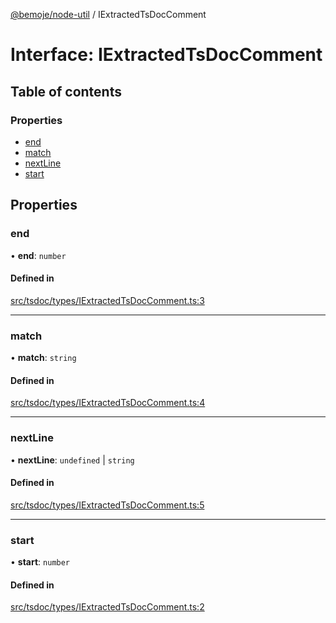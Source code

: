 [@bemoje/node-util](/docs/index.md) / IExtractedTsDocComment

# Interface: IExtractedTsDocComment

## Table of contents

### Properties

- [end](/docs/interfaces/IExtractedTsDocComment.md#end)
- [match](/docs/interfaces/IExtractedTsDocComment.md#match)
- [nextLine](/docs/interfaces/IExtractedTsDocComment.md#nextline)
- [start](/docs/interfaces/IExtractedTsDocComment.md#start)

## Properties

### end

• **end**: `number`

#### Defined in

[src/tsdoc/types/IExtractedTsDocComment.ts:3](https://github.com/bemoje/bemoje-node-util/blob/b4dce81/src/tsdoc/types/IExtractedTsDocComment.ts#L3)

___

### match

• **match**: `string`

#### Defined in

[src/tsdoc/types/IExtractedTsDocComment.ts:4](https://github.com/bemoje/bemoje-node-util/blob/b4dce81/src/tsdoc/types/IExtractedTsDocComment.ts#L4)

___

### nextLine

• **nextLine**: `undefined` \| `string`

#### Defined in

[src/tsdoc/types/IExtractedTsDocComment.ts:5](https://github.com/bemoje/bemoje-node-util/blob/b4dce81/src/tsdoc/types/IExtractedTsDocComment.ts#L5)

___

### start

• **start**: `number`

#### Defined in

[src/tsdoc/types/IExtractedTsDocComment.ts:2](https://github.com/bemoje/bemoje-node-util/blob/b4dce81/src/tsdoc/types/IExtractedTsDocComment.ts#L2)
